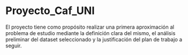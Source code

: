 # Proyecto_Caf_UNI
El proyecto tiene como propósito realizar una primera aproximación al problema de estudio mediante la definición clara del mismo, el análisis preliminar del dataset seleccionado y la justificación del plan de trabajo a seguir.
